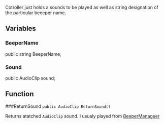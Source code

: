 Cotroller just holds a sounds to be played as well as string designation of the particular beeeper name.

## Variables
### BeeperName
public string BeeperName;

### Sound
public AudioClip sound;

## Function

###ReturnSound
`public AudioClip ReturnSound()`

Returns atatched `AudioClip` sound. I usualy played from [BeeperManageer](objects/beeper-manager)